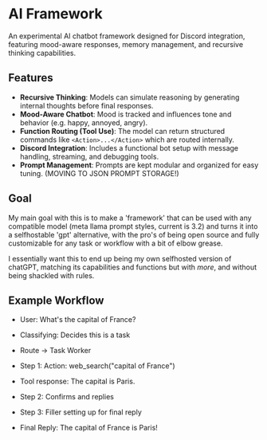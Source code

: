 # AI Framework

An experimental AI chatbot framework designed for Discord integration, featuring mood-aware responses, memory management, and recursive thinking capabilities.

## Features

- **Recursive Thinking**: Models can simulate reasoning by generating internal thoughts before final responses.
- **Mood-Aware Chatbot**: Mood is tracked and influences tone and behavior (e.g. happy, annoyed, angry).
- **Function Routing (Tool Use)**: The model can return structured commands like `<Action>...</Action>` which are routed internally.
- **Discord Integration**: Includes a functional bot setup with message handling, streaming, and debugging tools.
- **Prompt Management**: Prompts are kept modular and organized for easy tuning. (MOVING TO JSON PROMPT STORAGE!)

## Goal

My main goal with this is to make a 'framework' that can be used with any compatible model (meta llama prompt styles, current is 3.2) and turns it into a selfhostable 'gpt' alternative, with the pro's of being open source and fully customizable for any task or workflow with a bit of elbow grease.

I essentially want this to end up being my own selfhosted version of chatGPT, matching its capabilities and functions but with *more*, and without being shackled with rules.

## Example Workflow

* User: What's the capital of France?

* Classifying: Decides this is a task
* Route -> Task Worker
* Step 1: Action: web_search("capital of France")
* Tool response: The capital is Paris.
* Step 2: Confirms and replies
* Step 3: Filler setting up for final reply

* Final Reply: The capital of France is Paris!
